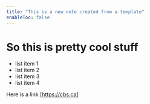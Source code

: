 ```yaml
---
title: "This is a new note created from a template"
enableToc: false
---
```

# So this is pretty cool stuff

- list item 1
- list item 2
- list item 3
- list item 4

Here is a link [https://cbs.ca]